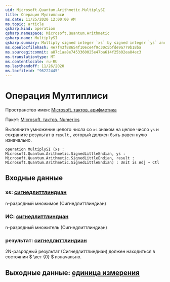 ```yaml
---
uid: Microsoft.Quantum.Arithmetic.MultiplySI
title: Операция Мултиплиси
ms.date: 11/25/2020 12:00:00 AM
ms.topic: article
qsharp.kind: operation
qsharp.namespace: Microsoft.Quantum.Arithmetic
qsharp.name: MultiplySI
qsharp.summary: Multiply signed integer `xs` by signed integer `ys` and store the result in `result`, which must be zero initially.
ms.openlocfilehash: 4e7f43f88654f10ece4f9c30c5bfde9a779b18ba
ms.sourcegitcommit: a87c1aa8e7453360025e47ba614f25b02ea84ec3
ms.translationtype: MT
ms.contentlocale: ru-RU
ms.lasthandoff: 11/26/2020
ms.locfileid: "96222445"
---
```

# <a name="multiplysi-operation"></a>Операция Мултиплиси

Пространство имен: [Microsoft. тактов. арифметика](xref:Microsoft.Quantum.Arithmetic)

Пакет: [Microsoft. тактов. Numerics](https://nuget.org/packages/Microsoft.Quantum.Numerics)


Выполните умножение целого числа со `xs` знаком на целое число `ys` и сохраните результат в `result` , который должен быть равен нулю изначально.

```qsharp
operation MultiplySI (xs : Microsoft.Quantum.Arithmetic.SignedLittleEndian, ys : Microsoft.Quantum.Arithmetic.SignedLittleEndian, result : Microsoft.Quantum.Arithmetic.SignedLittleEndian) : Unit is Adj + Ctl
```


## <a name="input"></a>Входные данные

### <a name="xs--signedlittleendian"></a>xs: [сигнедлиттлиндиан](xref:Microsoft.Quantum.Arithmetic.SignedLittleEndian)

n-разрядный множимое (Сигнедлиттлиндиан)


### <a name="ys--signedlittleendian"></a>ИС: [сигнедлиттлиндиан](xref:Microsoft.Quantum.Arithmetic.SignedLittleEndian)

n-разрядный множитель (Сигнедлиттлиндиан)


### <a name="result--signedlittleendian"></a>результат: [сигнедлиттлиндиан](xref:Microsoft.Quantum.Arithmetic.SignedLittleEndian)

2N-разрядный результат (Сигнедлиттлиндиан) должен находиться в состоянии $ \кет {0} $ изначально.



## <a name="output--unit"></a>Выходные данные: [единица измерения](xref:microsoft.quantum.lang-ref.unit)

